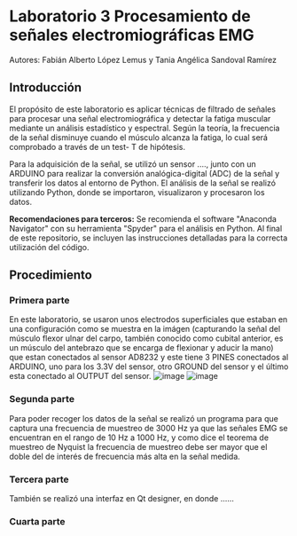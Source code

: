 # Laboratorio 3 Procesamiento de señales electromiográficas EMG
Autores: Fabián Alberto López Lemus y Tania Angélica Sandoval Ramírez
## Introducción
El propósito de este laboratorio es aplicar técnicas de filtrado de señales para procesar una señal electromiográfica y detectar la fatiga muscular mediante un análisis estadístico y espectral. Según la teoría, la frecuencia de la señal disminuye cuando el músculo alcanza la fatiga, lo cual será comprobado a través de un test- T de hipótesis.

Para la adquisición de la señal, se utilizó un sensor ...., junto con un ARDUINO para realizar la conversión analógica-digital (ADC) de la señal y transferir los datos al entorno de Python. El análisis de la señal se realizó utilizando Python, donde se importaron, visualizaron y procesaron los datos.

**Recomendaciones para terceros:** Se recomienda el software "Anaconda Navigator" con su herramienta "Spyder" para el análisis en Python. Al final de este repositorio, se incluyen las instrucciones detalladas para la correcta utilización del código.

## Procedimiento 
### Primera parte

En este laboratorio, se usaron unos electrodos superficiales que estaban en una configuración como se muestra en la imágen (capturando la señal del músculo flexor ulnar del carpo, también conocido como cubital anterior, es un músculo del antebrazo que se encarga de flexionar y aducir la mano) que estan conectados al sensor AD8232 y este tiene 3 PINES conectados al ARDUINO, uno para los 3.3V del sensor, otro GROUND del sensor y el último esta conectado al OUTPUT del sensor. 
![image](https://github.com/user-attachments/assets/668733eb-a0c3-4d71-8d04-8e21cb634be6)
![image](https://github.com/user-attachments/assets/850edf43-4900-4839-b8d2-a6d08a017236)

### Segunda parte
Para poder recoger los datos de la señal se realizó un programa para que captura una frecuencia de muestreo de 3000 Hz ya que las señales EMG se encuentran en el rango de 10 Hz a 1000 Hz, y como dice el teorema de muestreo de Nyquist  la frecuencia de muestreo debe ser mayor que el doble del de interés de frecuencia más alta en la señal medida.


### Tercera parte

También se realizó una interfaz en Qt designer, en donde ......

### Cuarta parte


